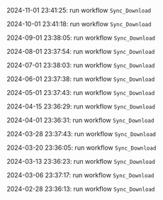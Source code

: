 2024-11-01 23:41:25: run workflow `Sync_Download` 

2024-10-01 23:41:18: run workflow `Sync_Download` 

2024-09-01 23:38:05: run workflow `Sync_Download` 

2024-08-01 23:37:54: run workflow `Sync_Download` 

2024-07-01 23:38:03: run workflow `Sync_Download` 

2024-06-01 23:37:38: run workflow `Sync_Download` 

2024-05-01 23:37:43: run workflow `Sync_Download` 

2024-04-15 23:36:29: run workflow `Sync_Download` 

2024-04-01 23:36:31: run workflow `Sync_Download` 

2024-03-28 23:37:43: run workflow `Sync_Download` 

2024-03-20 23:36:05: run workflow `Sync_Download` 

2024-03-13 23:36:23: run workflow `Sync_Download` 

2024-03-06 23:37:17: run workflow `Sync_Download` 

2024-02-28 23:36:13: run workflow `Sync_Download` 


